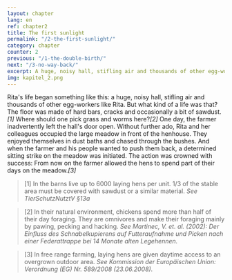 ```yaml
---
layout: chapter
lang: en
ref: chapter2
title: The first sunlight
permalink: "/2-the-first-sunlight/"
category: chapter
counter: 2
previous: "/1-the-double-birth/"
next: "/3-no-way-back/"
excerpt: A huge, noisy hall, stifling air and thousands of other egg-workers; that's how Rita's life began ...
img: kapitel_2.png
---
```


Rita's life began something like this: a huge, noisy hall, stifling air and thousands of other egg-workers like Rita. But what kind of a life was that? The floor was made of hard bars, cracks and occasionally a bit of sawdust._[1]_ Where should one pick grass and worms here?_[2]_ One day, the farmer inadvertently left the hall's door open. Without further ado, Rita and her colleagues occupied the large meadow in front of the henhouse. They enjoyed themselves in dust baths and chased through the bushes. And when the farmer and his people wanted to push them back, a determined sitting strike on the meadow was initiated. The action was crowned with success: From now on the farmer allowed the hens to spend part of their days on the meadow._[3]_

> [1] In the barns live up to 6000 laying hens per unit. 1/3 of the stable area must be covered with sawdust or a similar material.
_See TierSchutzNutztV §13a_

> [2] In their natural environment, chickens spend more than half of their day foraging. They are omnivores and make their foraging mainly by pawing, pecking and hacking.
_See Martinec, V. et. al. (2002): Der Einfluss des Schnabelkupierens auf Futteraufnahme und Picken nach einer Federattrappe bei 14 Monate alten Legehennen._

> [3] In free range farming, laying hens are given daytime access to an overgrown outdoor area.
_See Kommission der Europäischen Union: Verordnung (EG) Nr. 589/2008 (23.06.2008)._
